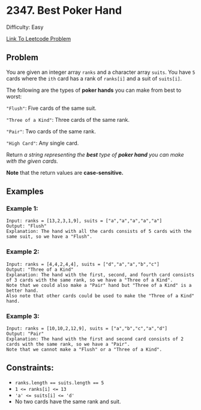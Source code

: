 # 2347. Best Poker Hand
Difficulty: Easy

[Link To Leetcode Problem](https://leetcode.com/problems/best-poker-hand/)

## Problem
You are given an integer array `ranks` and a character array `suits`. You have `5` cards where the `ith` card has a rank of `ranks[i]` and a suit of `suits[i]`.

The following are the types of **poker hands** you can make from best to worst:

`"Flush"`: Five cards of the same suit.

`"Three of a Kind"`: Three cards of the same rank.

`"Pair"`: Two cards of the same rank.

`"High Card"`: Any single card.

Return *a string representing the **best** type of **poker hand** you can make with the given cards.*

**Note** that the return values are **case-sensitive.**

## Examples
### Example 1:
```
Input: ranks = [13,2,3,1,9], suits = ["a","a","a","a","a"]
Output: "Flush"
Explanation: The hand with all the cards consists of 5 cards with the same suit, so we have a "Flush".
```
### Example 2:
```
Input: ranks = [4,4,2,4,4], suits = ["d","a","a","b","c"]
Output: "Three of a Kind"
Explanation: The hand with the first, second, and fourth card consists of 3 cards with the same rank, so we have a "Three of a Kind".
Note that we could also make a "Pair" hand but "Three of a Kind" is a better hand.
Also note that other cards could be used to make the "Three of a Kind" hand.
```
### Example 3:
```
Input: ranks = [10,10,2,12,9], suits = ["a","b","c","a","d"]
Output: "Pair"
Explanation: The hand with the first and second card consists of 2 cards with the same rank, so we have a "Pair".
Note that we cannot make a "Flush" or a "Three of a Kind".
```

## Constraints:
- `ranks.length == suits.length == 5`
- `1 <= ranks[i] <= 13`
- `'a' <= suits[i] <= 'd'`
- No two cards have the same rank and suit.